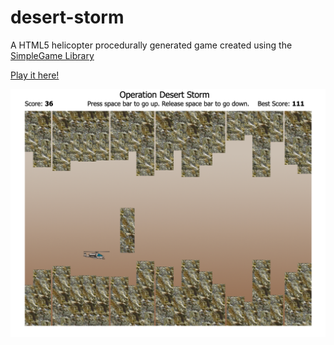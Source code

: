 # desert-storm

A HTML5 helicopter procedurally generated game created using the [SimpleGame Library](http://aharrisbooks.net/h5g/documentation.html)

[Play it here!](https://kylepeeler.io/files/desertStorm)

![Screenshot of the game](/images/screenshot.png)
